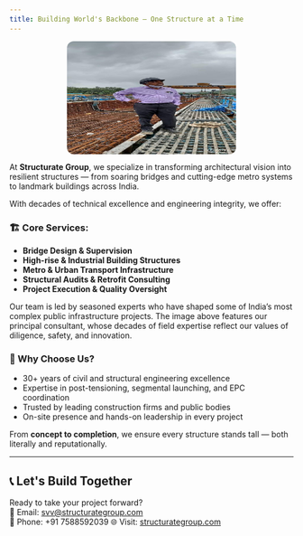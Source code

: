 ```yaml
---
title: Building World's Backbone — One Structure at a Time
---
```


<img src="/uploads/dad-on-site.jpg" alt="Founder at Site" width="300" height="200" style="border-radius:12px; display:block; margin:auto;" />

At **Structurate Group**, we specialize in transforming architectural vision into resilient structures — from soaring bridges and cutting-edge metro systems to landmark buildings across India.

With decades of technical excellence and engineering integrity, we offer:

### 🏗️ Core Services:
- **Bridge Design & Supervision**
- **High-rise & Industrial Building Structures**
- **Metro & Urban Transport Infrastructure**
- **Structural Audits & Retrofit Consulting**
- **Project Execution & Quality Oversight**

Our team is led by seasoned experts who have shaped some of India’s most complex public infrastructure projects. The image above features our principal consultant, whose decades of field expertise reflect our values of diligence, safety, and innovation.

### 🧱 Why Choose Us?
- 30+ years of civil and structural engineering excellence
- Expertise in post-tensioning, segmental launching, and EPC coordination
- Trusted by leading construction firms and public bodies
- On-site presence and hands-on leadership in every project

From **concept to completion**, we ensure every structure stands tall — both literally and reputationally.

---

## 📞 Let's Build Together

Ready to take your project forward?  
📧 Email: [svv@structurategroup.com](mailto:svv@structurategroup.com)  
📱 Phone: +91 7588592039 
🌐 Visit: [structurategroup.com](https://structurategroup.com)
